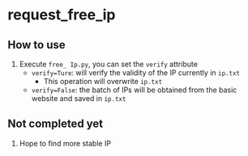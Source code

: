 # request_free_ip

## How to use
1. Execute `free_ Ip.py`, you can set the `verify` attribute
    - `verify=Ture`: will verify the validity of the IP currently in `ip.txt`
      - This operation will overwrite `ip.txt`
    - `verify=False`: the batch of IPs will be obtained from the basic website and saved in `ip.txt`
    
## Not completed yet
1. Hope to find more stable IP
